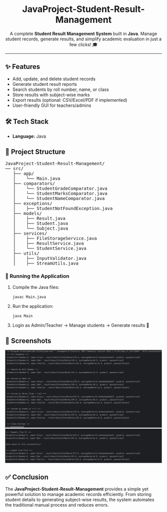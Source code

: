 <h1 align="center"> JavaProject-Student-Result-Management</h1>

<p align="center">
  A complete <b>Student Result Management System</b> built in <b>Java</b>.  
  Manage student records, generate results, and simplify academic evaluation in just a few clicks! 🎓
</p>

<hr/>

<h2>✨ Features</h2>
<ul>
  <li> Add, update, and delete student records</li>
  <li> Generate student result reports</li>
  <li> Search students by roll number, name, or class</li>
  <li> Store results with subject-wise marks</li>
  <li> Export results (optional: CSV/Excel/PDF if implemented)</li>
  <li> User-friendly GUI for teachers/admins</li>
</ul>

<h2>🛠️ Tech Stack</h2>
<ul>
  <li><b>Language:</b> Java</li>
</ul>

<h2>📂 Project Structure</h2>

<pre>
JavaProject-Student-Result-Management/
── src/
   ├── app/
   │    └── Main.java
   ├── comparators/
   │    └── StudentGradeComparator.java
   │    └── StudentMarksComparator.java
   │    └── StudentNameComparator.java
   ├── exceptions/
   │    ├── StudentNotFoundException.java
   ├── models/
   │    ├── Result.java
   │    ├── Student.java
   │    └── Subject.java
   ├── services/
   │    ├── FileStorageService.java
   │    ├── ResultService.java
   │    └── StudentService.java
   ├── utils/
   │    ├── InputValidator.java
   │    ├── StreamUtils.java
</pre>

<h3>🔹 Running the Application</h3>
<ol>
  <li>Compile the Java files:
    <pre><code>javac Main.java</code></pre>
  </li>
  <li>Run the application:
    <pre><code>java Main</code></pre>
  </li>
  <li>Login as Admin/Teacher → Manage students → Generate results 🎉</li>
</ol>

<h2>📸 Screenshots</h2>
<p align="center">
  <img src="Image/Image1.png" />
  <img src="Image/Image2.png" />
</p>

<h2>✅ Conclusion</h2>
<p>
The <b>JavaProject-Student-Result-Management</b> provides a simple yet powerful solution 
to manage academic records efficiently. From storing student details to generating 
subject-wise results, the system automates the traditional manual process and reduces 
errors. 
</p>
